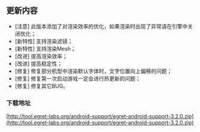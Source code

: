 ## 更新内容

* [注意] 此版本添加了对渲染效率的优化，如果渲染时出现了异常请在引擎中关闭优化；
* [新特性] 支持渲染滤镜；
* [新特性] 支持渲染Mesh；
* [改进] 提高渲染效率；
* [改进] 提高稳定性；
* [修复] 修复部分机型中渲染默认字体时，文字位置向上偏移的问题；
* [修复] 修复第一次启动游戏一定会进行热更新的问题；
* [修复] 修复其它BUG。

### 下载地址

[http://tool.egret-labs.org/android-support/egret-android-support-3.2.0.zip](http://tool.egret-labs.org/android-support/egret-android-support-3.2.0.zip)